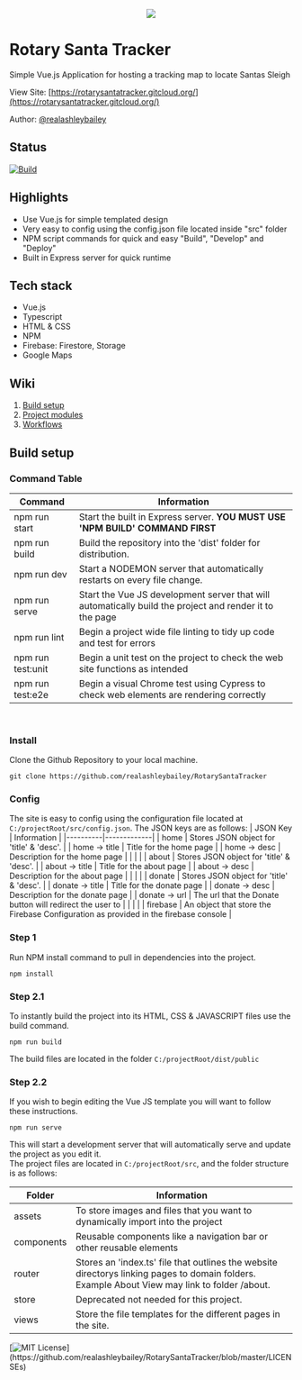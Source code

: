 <p align="center">
    <img src="https://user-images.githubusercontent.com/16636012/153734435-6d903cf5-f46f-48ad-8ea1-0cd45470d331.png"/>
</p>

# Rotary Santa Tracker
Simple Vue.js Application for hosting a tracking map to locate Santas Sleigh

View Site: [https://rotarysantatracker.gitcloud.org/](https://rotarysantatracker.gitcloud.org/)

Author: [@realashleybailey](https://www.github.com/realashleybailey)

Status
---
[![Build](https://github.com/realashleybailey/RotarySantaTracker/actions/workflows/node.js.yml/badge.svg)](https://github.com/realashleybailey/RotarySantaTracker/actions/workflows/node.js.yml)

Highlights
---
- Use Vue.js for simple templated design
- Very easy to config using the config.json file located inside "src" folder
- NPM script commands for quick and easy "Build", "Develop" and "Deploy"
- Built in Express server for quick runtime

Tech stack
---
- Vue.js
- Typescript
- HTML & CSS
- NPM
- Firebase: Firestore, Storage
- Google Maps

Wiki
---
1. [Build setup](https://github.com/realashleybailey/RotarySantaTracker#Build-setup)
2. [Project modules](https://github.com/realashleybailey/RotarySantaTracker#Project-modules)
3. [Workflows](https://github.com/realashleybailey/RotarySantaTracker#Workflows)

Build setup
---

### Command Table

| Command | Information |
|---------|-------------|
| npm run start | Start the built in Express server. <strong>YOU MUST USE 'NPM BUILD' COMMAND FIRST</strong> |
| npm run build | Build the repository into the 'dist' folder for distribution. |
| npm run dev  | Start a NODEMON server that automatically restarts on every file change.  |
| npm run serve | Start the Vue JS development server that will automatically build the project and render it to the page |
| npm run lint | Begin a project wide file linting to tidy up code and test for errors |
| npm run test:unit | Begin a unit test on the project to check the web site functions as intended |
| npm run test:e2e | Begin a visual Chrome test using Cypress to check web elements are rendering correctly |

<br>

### Install
Clone the Github Repository to your local machine.
```
git clone https://github.com/realashleybailey/RotarySantaTracker
```

### Config
The site is easy to config using the configuration file located at ```C:/projectRoot/src/config.json```.
The JSON keys are as follows:
| JSON Key | Information |
|----------|-------------|
| home | Stores JSON object for 'title' & 'desc'. |
| home -> title | Title for the home page |
| home -> desc | Description for the home page |
| | |
| about | Stores JSON object for 'title' & 'desc'. |
| about -> title | Title for the about page |
| about -> desc | Description for the about page |
| | |
| donate | Stores JSON object for 'title' & 'desc'. |
| donate -> title | Title for the donate page |
| donate -> desc | Description for the donate page |
| donate -> url | The url that the Donate button will redirect the user to |
| | |
| firebase | An object that store the Firebase Configuration as provided in the firebase console |
### Step 1

Run NPM install command to pull in dependencies into the project.
```
npm install
```

### Step 2.1
To instantly build the project into its HTML, CSS & JAVASCRIPT files use the build command.
```
npm run build
```

The build files are located in the folder ```C:/projectRoot/dist/public```

### Step 2.2
If you wish to begin editing the Vue JS template you will want to follow these instructions.
```
npm run serve
```

This will start a development server that will automatically serve and update the project as you edit it.
<br>
The project files are located in ```C:/projectRoot/src```, and the folder structure is as follows:

| Folder | Information |
---------|-------------|
| assets | To store images and files that you want to dynamically import into the project |
| components | Reusable components like a navigation bar or other reusable elements |
| router | Stores an 'index.ts' file that outlines the website directorys linking pages to domain folders. Example About View may link to folder /about.
| store | Deprecated not needed for this project. |
| views | Store the file templates for the different pages in the site.



[![MIT License](https://img.shields.io/apm/l/atomic-design-ui.svg?)](https://github.com/realashleybailey/RotarySantaTracker/blob/master/LICENSEs)
